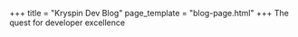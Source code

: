 +++
title = "Kryspin Dev Blog"
page_template = "blog-page.html"
+++
The quest for developer excellence
